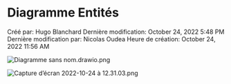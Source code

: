 # Diagramme Entités

Créé par: Hugo Blanchard
Dernière modification: October 24, 2022 5:48 PM
Dernière modification par: Nicolas Oudea
Heure de création: October 24, 2022 11:56 AM

![Diagramme sans nom.drawio.png](/Diagramme_sans_nom.drawio.png)

![Capture d’écran 2022-10-24 à 12.31.03.png](/Capture_decran_2022-10-24_a_12.31.03.png)